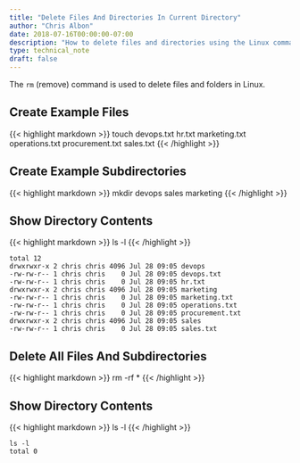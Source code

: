 ```yaml
---
title: "Delete Files And Directories In Current Directory"
author: "Chris Albon"
date: 2018-07-16T00:00:00-07:00
description: "How to delete files and directories using the Linux command line."
type: technical_note
draft: false
---
```


The `rm` (remove) command is used to delete files and folders in Linux.

## Create Example Files

{{< highlight markdown >}}
touch devops.txt hr.txt marketing.txt operations.txt procurement.txt sales.txt
{{< /highlight >}}

## Create Example Subdirectories

{{< highlight markdown >}}
mkdir devops sales marketing
{{< /highlight >}}

## Show Directory Contents

{{< highlight markdown >}}
ls -l
{{< /highlight >}}
```
total 12
drwxrwxr-x 2 chris chris 4096 Jul 28 09:05 devops
-rw-rw-r-- 1 chris chris    0 Jul 28 09:05 devops.txt
-rw-rw-r-- 1 chris chris    0 Jul 28 09:05 hr.txt
drwxrwxr-x 2 chris chris 4096 Jul 28 09:05 marketing
-rw-rw-r-- 1 chris chris    0 Jul 28 09:05 marketing.txt
-rw-rw-r-- 1 chris chris    0 Jul 28 09:05 operations.txt
-rw-rw-r-- 1 chris chris    0 Jul 28 09:05 procurement.txt
drwxrwxr-x 2 chris chris 4096 Jul 28 09:05 sales
-rw-rw-r-- 1 chris chris    0 Jul 28 09:05 sales.txt
```

## Delete All Files And Subdirectories

{{< highlight markdown >}}
rm -rf *
{{< /highlight >}}

## Show Directory Contents

{{< highlight markdown >}}
ls -l
{{< /highlight >}}
```
ls -l
total 0
```